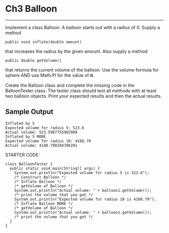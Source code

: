 # Ch3 Balloon
---


Implement a class Balloon. A balloon starts out with a radius of 0. Supply a method
```
public void inflate(double amount)
```
that increases the radius by the given amount. Also supply a method
```
public double getVolume()
```
that returns the current volume of the balloon. Use the volume formula for sphere AND use Math.PI for the value of 𝛑.

Create the Balloon class and complete the missing code in the BalloonTester class. The tester class should test all methods with at least two balloon objects. Print your expected results and then the actual results.

## Sample Output
```
Inflated by 5
Expected volume for radius 5: 523.6
Actual volume: 523.5987755982989
Inflated by 5 MORE
Expected volume for radius 10: 4188.79
Actual volume: 4188.790204786391
```

STARTER CODE:
```
class BalloonTester {
  public static void main(String[] args) {
    System.out.println("Expected volume for radius 5 is 523.6");
    /* Construct Balloon */
    /* Inflate Balloon */
    /* getVolume of Balloon */
    System.out.println("Actual volume: " + balloon1.getVolume());
    /* print the volume that you got */
    System.out.println("Expected volume for radius 10 is 4188.79");
    /* Inflate Balloon MORE */
    /* getVolume of Balloon */
    System.out.println("Actual volume: " + balloon1.getVolume());
    /* print the volume that you got */
  }
}
```


<!--
Test case

@Test
public void inflate_and_getVolume() {
  Balloon temp = new Balloon();
  temp.inflate(1.0);
  assertEquals(4.1887902047863905, temp.getVolume(), 0.0000000001);
  temp = new Balloon();
  temp.inflate(3.0);
  assertEquals(113.09733552923255, temp.getVolume(), 0.0000000001);
  temp = new Balloon();
  temp.inflate(10.3);
  assertEquals(4577.20415410562, temp.getVolume(), 0.0000000001);
}

-->

  